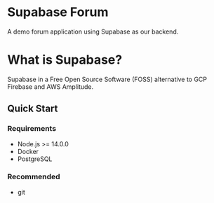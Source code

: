 # Supabase Forum

A demo forum application using Supabase as our backend.

# What is Supabase?

Supabase in a Free Open Source Software (FOSS) alternative to GCP Firebase and AWS Amplitude.

## Quick Start

### Requirements
* Node.js >= 14.0.0 
* Docker 
* PostgreSQL

### Recommended
* git
